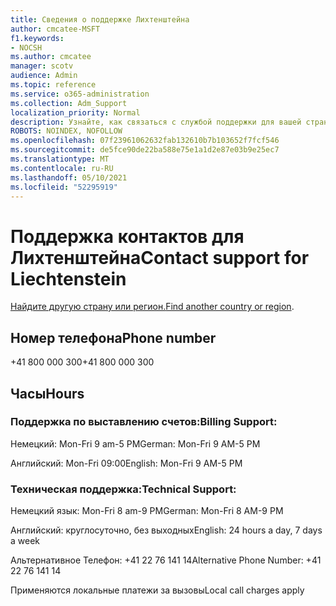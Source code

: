```yaml
---
title: Сведения о поддержке Лихтенштейна
author: cmcatee-MSFT
f1.keywords:
- NOCSH
ms.author: cmcatee
manager: scotv
audience: Admin
ms.topic: reference
ms.service: o365-administration
ms.collection: Adm_Support
localization_priority: Normal
description: Узнайте, как связаться с службой поддержки для вашей страны или региона.
ROBOTS: NOINDEX, NOFOLLOW
ms.openlocfilehash: 07f23961062632fab132610b7b103652f7fcf546
ms.sourcegitcommit: de5fce90de22ba588e75e1a1d2e87e03b9e25ec7
ms.translationtype: MT
ms.contentlocale: ru-RU
ms.lasthandoff: 05/10/2021
ms.locfileid: "52295919"
---
```

# <a name="contact-support-for-liechtenstein"></a><span data-ttu-id="fd362-103">Поддержка контактов для Лихтенштейна</span><span class="sxs-lookup"><span data-stu-id="fd362-103">Contact support for Liechtenstein</span></span>

<span data-ttu-id="fd362-104">[Найдите другую страну или регион.](../../business-video/get-help-support.md)</span><span class="sxs-lookup"><span data-stu-id="fd362-104">[Find another country or region](../../business-video/get-help-support.md).</span></span>

## <a name="phone-number"></a><span data-ttu-id="fd362-105">Номер телефона</span><span class="sxs-lookup"><span data-stu-id="fd362-105">Phone number</span></span>
<span data-ttu-id="fd362-106">+41 800 000 300</span><span class="sxs-lookup"><span data-stu-id="fd362-106">+41 800 000 300</span></span>

## <a name="hours"></a><span data-ttu-id="fd362-107">Часы</span><span class="sxs-lookup"><span data-stu-id="fd362-107">Hours</span></span>
### <a name="billing-support"></a><span data-ttu-id="fd362-108">Поддержка по выставлению счетов:</span><span class="sxs-lookup"><span data-stu-id="fd362-108">Billing Support:</span></span>

<span data-ttu-id="fd362-109">Немецкий: Mon-Fri 9 am-5 PM</span><span class="sxs-lookup"><span data-stu-id="fd362-109">German: Mon-Fri 9 AM-5 PM</span></span>

<span data-ttu-id="fd362-110">Английский: Mon-Fri 09:00</span><span class="sxs-lookup"><span data-stu-id="fd362-110">English: Mon-Fri 9 AM-5 PM</span></span>

### <a name="technical-support"></a><span data-ttu-id="fd362-111">Техническая поддержка:</span><span class="sxs-lookup"><span data-stu-id="fd362-111">Technical Support:</span></span>

<span data-ttu-id="fd362-112">Немецкий язык: Mon-Fri 8 am-9 PM</span><span class="sxs-lookup"><span data-stu-id="fd362-112">German: Mon-Fri 8 AM-9 PM</span></span>

<span data-ttu-id="fd362-113">Английский: круглосуточно, без выходных</span><span class="sxs-lookup"><span data-stu-id="fd362-113">English: 24 hours a day, 7 days a week</span></span>

<span data-ttu-id="fd362-114">Альтернативное Телефон: +41 22 76 141 14</span><span class="sxs-lookup"><span data-stu-id="fd362-114">Alternative Phone Number: +41 22 76 141 14</span></span>

<span data-ttu-id="fd362-115">Применяются локальные платежи за вызовы</span><span class="sxs-lookup"><span data-stu-id="fd362-115">Local call charges apply</span></span>
